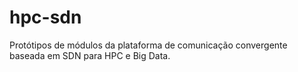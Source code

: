 # hpc-sdn
Protótipos de módulos da plataforma de comunicação convergente baseada em SDN para HPC e Big Data.
